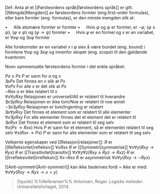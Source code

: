 Def:
Anta at et [[Førsteordens språk|førsteordens språk]] er gitt. [[Mengde|Mengden]] av førsteordens formler (eng.first-order formulas), eller bare formler (eng. formulas), er den minste mengden slik at:

$\bullet\quad$ Alle atomære formler er formler
$\bullet\quad$ Hvis $\varphi$ og $\psi$ er formler, er $\neg\varphi$, $(\varphi\wedge\psi)$, $(\varphi\vee\psi)$ og $(\varphi\to\psi)$ formler
$\bullet\quad$ Hvis $\varphi$ er en formel og $x$ er en variabel, er $\forall x\varphi$ og $\exists x\varphi$ formler

Alle forekomster av en variabel $x$ i $\varphi$ sies å være bundet (eng. bound) i formlene $\forall x\varphi$ og $\exists x\varphi$ og innenfor skopet (eng. scope) til den gjeldende kvantoren.

Noen sammensatte førsteordens formler i det enkle språket:

$Pa\wedge Px$        		$P$ er sann for $a$ og $x$                                             
$\exists xPx$               	Det finnes en $x$ slik at $Px$                                         
$\forall xPx$               	For alle $x$ er det slik at $Px$                                       
$\neg Rax$      				$a$ er ikke relatert til $x$                                           
$\forall x\forall yRxy$     		Relasjonen er universell/Alt er relatert til hverandre                 
$\exists x\exists yRxy$     		Relasjonen er ikke tom/Noe er relatert til noe annet                
$\neg\exists x\exists yRxy$ 			Relasjonen er tom/Ingenting er relatert                                
$\exists x\forall yRxy$     		Det finnes et element som er relatert til alle elementer      
$\forall x\exists yRxy$     		For alle elementer finnes det et element det er relatert til  
$\exists xRxx$     			Det finnes et element som er relatert til seg selv           
$\forall x(Px\to Rxx)$	Hvis $P$ er sann for et element, så er elementet relatert til seg selv 
$\forall x(Rxx\to Px)$	$P$ er sann for alle elementer som er relatert til seg selv.            

Velkjente egenskaper ved [[Relasjon|relasjoner]]:
$R$ er [[Refleksivitet|refleksiv]]     		$\forall xRxx$
$R$ er [[Symmetri|symmetrisk]] 		$\forall x\forall y(Rxy\to Ryx)$
$R$ er [[Transitivitet|transitiv]]			$\forall x\forall y\forall z(Rxy\wedge Ryz\to Rxz)$
$R$ er [[Irrefleksivitet|irrefleksiv]]			$\forall x\neg Rxx$
$R$ er asymmetrisk	$\forall x \forall y(Rxy\to \neg Ryx)$

[[Anti-symmetri|Anti-symmetri]] kan ikke beskrives fordi $=$ ikke er med:
$\forall x\forall y(Rxy \to Ryx \to x = y)$

> [!quote] %%Referanser%%
Antonsen, Roger. *Logiske metoder*. Universitetsforlaget, 2014.
